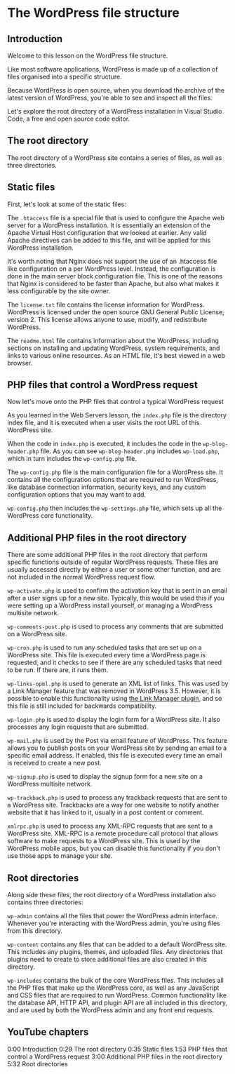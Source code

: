 # The WordPress file structure

## Introduction

Welcome to this lesson on the WordPress file structure.

Like most software applications, WordPress is made up of a collection of files organised into a specific structure. 

Because WordPress is open source, when you download the archive of the latest version of WordPress, you're able to see and inspect all the files.

Let's explore the root directory of a WordPress installation in Visual Studio Code, a free and open source code editor.

## The root directory

The root directory of a WordPress site contains a series of files, as well as three directories.

## Static files

First, let's look at some of the static files:

The `.htaccess` file is a special file that is used to configure the Apache web server for a WordPress installation. It is essentially an extension of the Apache Virtual Host configuration that we looked at earlier. Any valid Apache directives can be added to this file, and will be applied for this WordPress installation.

It's worth noting that Nginx does not support the use of an .htaccess file like configuration on a per WordPress level. Instead, the configuration is done in the main server block configuration file. This is one of the reasons that Nginx is considered to be faster than Apache, but also what makes it less configurable by the site owner.

The `license.txt` file contains the license information for WordPress. WordPress is licensed under the open source GNU General Public License, version 2. This license allows anyone to use, modify, and redistribute WordPress.

The `readme.html` file contains information about the WordPress, including sections on installing and updating WordPress, system requirements, and links to various online resources. As an HTML file, it's best viewed in a web browser.

## PHP files that control a WordPress request

Now let's move onto the PHP files that control a typical WordPress request

As you learned in the Web Servers lesson, the `index.php` file is the directory index file, and it is executed when a user visits the root URL of this WordPress site.

When the code in `index.php` is executed, it includes the code in the `wp-blog-header.php` file. As you can see `wp-blog-header.php` includes `wp-load.php`, which in turn includes the `wp-config.php` file.

The `wp-config.php` file is the main configuration file for a WordPress site. It contains all the configuration options that are required to run WordPress, like database connection information, security keys, and any custom configuration options that you may want to add.

`wp-config.php` then includes the `wp-settings.php` file, which sets up all the WordPress core functionality.

## Additional PHP files in the root directory

There are some additional PHP files in the root directory that perform specific functions outside of regular WordPress requests. These files are usually accessed directly by either a user or some other function, and are not included in the normal WordPress request flow.

`wp-activate.php` is used to confirm the activation key that is sent in an email after a user signs up for a new site. Typically, this would be used this if you were setting up a WordPress install yourself, or managing a WordPress multisite network.

`wp-comments-post.php` is used to process any comments that are submitted on a WordPress site.

`wp-cron.php` is used to run any scheduled tasks that are set up on a WordPress site. This file is executed every time a WordPress page is requested, and it checks to see if there are any scheduled tasks that need to be run. If there are, it runs them.

`wp-links-opml.php` is used to generate an XML list of links. This was used by a Link Manager feature that was removed in WordPress 3.5. However, it is possible to enable this functionality using [the Link Manager plugin](https://wordpress.org/plugins/link-manager/), and so this file is still included for backwards compatibility.

`wp-login.php` is used to display the login form for a WordPress site. It also processes any login requests that are submitted.

`wp-mail.php` is used by the Post via email feature of WordPress. This feature allows you to publish posts on your WordPress site by sending an email to a specific email address. If enabled, this file is executed every time an email is received to create a new post.

`wp-signup.php` is used to display the signup form for a new site on a WordPress multisite network.

`wp-trackback.php` is used to process any trackback requests that are sent to a WordPress site. Trackbacks are a way for one website to notify another website that it has linked to it, usually in a post content or comment.

`xmlrpc.php` is used to process any XML-RPC requests that are sent to a WordPress site. XML-RPC is a remote procedure call protocol that allows software to make requests to a WordPress site. This is used by the WordPress mobile apps, but you can disable this functionality if you don't use those apps to manage your site.

## Root directories

Along side these files, the root directory of a WordPress installation also contains three directories:

`wp-admin` contains all the files that power the WordPress admin interface. Whenever you're interacting with the WordPress admin, you're using files from this directory.

`wp-content` contains any files that can be added to a default WordPress site. This includes any plugins, themes, and uploaded files. Any directories that plugins need to create to store additional files are also created in this directory.

`wp-includes` contains the bulk of the core WordPress files. This includes all the PHP files that make up the WordPress core, as well as any JavaScript and CSS files that are required to run WordPress. Common functionality like the database API, HTTP API, and plugin API are all included in this directory, and are used by both the WordPress admin and any front end requests.


## YouTube chapters

0:00 Introduction
0:29 The root directory
0:35 Static files
1:53 PHP files that control a WordPress request
3:00 Additional PHP files in the root directory
5:32 Root directories